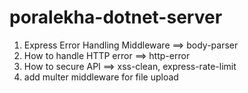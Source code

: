 # poralekha-dotnet-server
1. Express Error Handling Middleware ==> body-parser
2. How to handle HTTP error ==> http-error
3. How to secure API ==> xss-clean, express-rate-limit
4. add multer middleware for file upload